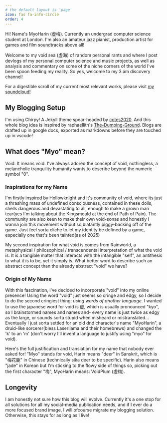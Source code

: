 ```yaml
---
# the default layout is 'page'
icon: fas fa-info-circle
order: 4
---
```


Hi\! Name's MyoHarin (虚梅). Currently an undergrad computer science student at London. I'm also an amateur jazz pianist, production artist for games and film soundtracks above all\!

Welcome to my void sea (虚海) of random personal rants and where I post devlogs of my personal computer science and music projects, as well as analysis and commentary on some of the niche corners of the world I've been spoon feeding my reality. So yes, welcome to my 3 am discovery channel\!

For a digestible scroll of my current most relevant works, please visit [my soundcloud\!](https://soundcloud.com/myoharin)

## My Blogging Setup

I'm using Chirpy\! A Jekyll theme spear-headed by [cotes2020](https://github.com/cotes2020). And this whole blog idea is inspired by raphaellith's [The-Dumping-Ground](https://raphaellith.github.io/The-Dumping-Ground/). Blogs are drafted up in google docs, exported as markdowns before they are touched up in vscode\!

## What does "Myo" mean?

Void. It means void. I've always adored the concept of void, nothingless, a melancholic tranquility humanity wants to describe beyond the numeric symbol "0".

### Inspirations for my Name

I'm firstly inspired by Hollowknight and it's community of void, where its just a thrashing mass of undefined consciousness, contained in these dolls, shells dangerous and devastating to all, enough to make a grown man tear(yes I'm talking about the Kingsmould at the end of Path of Pain). The community are also keen to make their own void-sonas and honestly I wanna join this movement without so blatantly piggy-backing off of the game. Just feel sorta cliche to let my identity be defined by a game, especially one that's been tainted(as of 2025\)

My second inspiration for what void is comes from Rainworld, a metaphysical / philosophical / transcendental interpretation of what the void is. It is a tangible matter that interacts with the intangible "self", an antithesis to what it is to be, yet it simply is. What better word to describe such an abstract concept than the already abstract "void" we have?

### Origin of My Name

With this fascination, I've decided to incorporate "void" into my online presence\! Using the word "void" just seems so cringe and edgy, so I decide to do the second cringiest thing: *using words of another language*. I wanted to use the japanese word for void is 虚, which is usually pronounced "kyo", so I brainstormed names and names and- every name is just twice as edgy as the large, or sounds sorta stupid when misheard or mistranslated…Eventually I just sorta settled for an old dnd character's name "MyoHarin", a druid-like sorcerer(bless Laserllama and their homebrews) and changed the 'k' to an 'm' (don't worry I'll invent a language to justify using "myo" for void).

Here's the full justification and translation for my name that nobody ever asked for\! "Myo" stands for void, Harin means "deer" in Sanskrit, which is "梅花鹿" in Chinese (technically sika deer to be specific). Harin also means "jade" in Korean but I'm sticking to the flowy side of things so, picking out the first character "梅", MyoHarin means: VoidPlum (虚梅).

## Longevity

I am honestly not sure how this blog will evolve. Currently it's a one stop for all solutions for all my social-media publication needs, and if I ever do a more focused brand image, I will ofcourse migrate my blogging solution. Otherwise, this stays for as long as I live\!  


